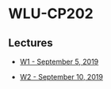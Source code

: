 # WLU-CP202
## Lectures
- [W1 - September 5, 2019](/CP202/Fall2019/W1/Sept5/index.html)

- [W2 - September 10, 2019](/CP202/Fall2019/W2/Sept10/index.html)
